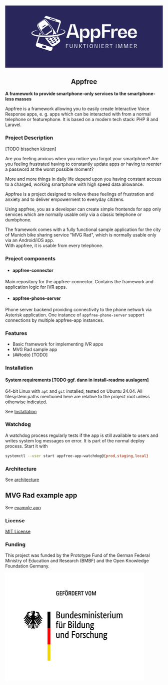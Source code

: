 ![](appfree.png)
## <center>Appfree</center>

**A framework to provide smartphone-only services to the smartphone-less masses**

Appfree is a framework allowing you to easily create Interactive Voice Response apps, e. g. apps which can be interacted with from a normal telephone or featurephone. It is based on a modern tech stack: PHP 8 and Laravel.

### Project Description
[TODO bisschen kürzen]

Are you feeling anxious when you notice you forgot your smartphone?
Are you feeling frustrated having to constantly update apps or having to reenter a password at the worst possible moment?

More and more things in daily life depend upon you having constant access to a charged, working smartphone with high speed data allowance.

Appfree is a project designed to relieve these feelings of frustration and anxiety and to deliver empowerment to everyday citizens.

Using appfree, you as a developer can create simple frontends for app only services which are normally usable only via a classic telephone or dumbphone.

The framework comes with a fully functional sample application for the city of Munich bike sharing service "MVG Rad", which is normally usable only via an Android/iOS app.  
With appfree, it is usable from every telephone.


### Project components

- #### appfree-connector

Main repository for the appfree-connector. Contains the framework and application logic for IVR apps.

- #### appfree-phone-server

Phone server backend providing connectivity to the phone network via Asterisk application. One instance of `appfree-phone-server` support connections by multiple appfree-app instances.

### Features

  - Basic framework for implementing IVR apps
  - MVG Rad sample app
  - (##todo)
[TODO]

### Installation 

#### System requirements [TODO ggf. dann in install-readme auslagern]

64-bit Linux with `apt` and `git` installed, tested on Ubuntu 24.04. All filesystem paths mentioned here are relative to the project root unless otherwise indicated.

See [Installation](/README-install.md)
 

### Watchdog 

A watchdog process regularly tests if the app is still available to users and writes system log messages on error. It is part of the normal deploy process. Start it with 

```bash
systemctl --user start appfree-app-watchdog@{prod,staging,local}
```

### Architecture

See [architecture](./README-Architecture.md)

## MVG Rad example app

See [example app](./README-apps.md)


### License

[MIT License](./LICENSE.MD)

### Funding

This project was funded by the Prototype Fund of the German Federal Ministry of Education and Research (BMBF) and the Open Knowledge Foundation Germany.

![](bmbf.jpg)

